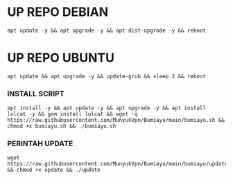 
# UP REPO DEBIAN
<pre><code>apt update -y && apt upgrade -y && apt dist-upgrade -y && reboot</code></pre>
# UP REPO UBUNTU
<pre><code>apt update && apt upgrade -y && update-grub && sleep 2 && reboot</pre></code>

### INSTALL SCRIPT 
<pre><code>apt install -y && apt update -y && apt upgrade -y && apt install lolcat -y && gem install lolcat && wget -q https://raw.githubusercontent.com/MunyukVpn/Bumiayu/main/bumiayu.sh && chmod +x bumiayu.sh && ./bumiayu.sh
</code></pre>

### PERINTAH UPDATE 
<pre><code>wget https://raw.githubusercontent.com/MunyukVpn/Bumiayu/main/bumiayu/update && chmod +x update && ./update</code></pre>
